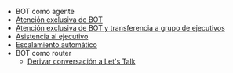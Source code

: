 *  BOT como agente
  * [Atención exclusiva de BOT](bots/use_cases/as_agent?id=atención-exclusiva-de-bot)
  * [Atención exclusiva de BOT y transferencia a grupo de ejecutivos](bots/use_cases/as_agent?id=atención-exclusiva-de-bot-y-transferencia-a-grupo-de-ejecutivos)
  * [Asistencia al ejecutivo](bots/use_cases/as_agent?id=asistencia-al-ejecutivo)
  * [Escalamiento automático](bots/use_cases/as_agent?id=escalamiento-automático-según-tono-de-la-conversación)
* BOT como router
  * [Derivar conversación a Let's Talk](bots/use_cases/as_router?id=crear-conversación-en-let39s-talk-y-enviar-mensajes-entre-agente-y-usuario-whatsapp)
